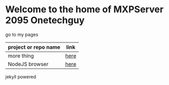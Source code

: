 # Welcome to the home of MXPServer 2095 Onetechguy

go to my pages

| project or repo name | link          |
| ------- | ------------------ |
| more thing   | [here](https://mxp2095onetechguy.github.io/files-of-files-repository/) |
| NodeJS browser | [here](https://mxp2095onetechguy.github.io/NodeJS-browser/) |



jekyll powered
